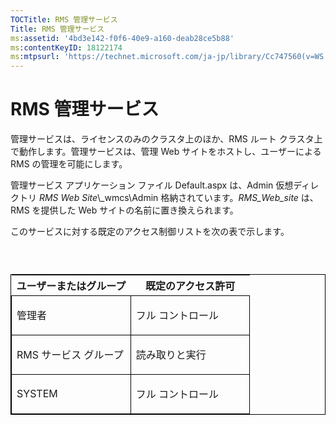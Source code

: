 ```yaml
---
TOCTitle: RMS 管理サービス
Title: RMS 管理サービス
ms:assetid: '4bd3e142-f0f6-40e9-a160-deab28ce5b88'
ms:contentKeyID: 18122174
ms:mtpsurl: 'https://technet.microsoft.com/ja-jp/library/Cc747560(v=WS.10)'
---
```


RMS 管理サービス
================

管理サービスは、ライセンスのみのクラスタ上のほか、RMS ルート クラスタ上で動作します。管理サービスは、管理 Web サイトをホストし、ユーザーによる RMS の管理を可能にします。

管理サービス アプリケーション ファイル Default.aspx は、Admin 仮想ディレクトリ *RMS Web Site*\\\_wmcs\\Admin 格納されています。*RMS\_Web\_site* は、RMS を提供した Web サイトの名前に置き換えられます。

このサービスに対する既定のアクセス制御リストを次の表で示します。

###  

<p> </p>
<table style="border:1px solid black;">
<colgroup>
<col width="50%" />
<col width="50%" />
</colgroup>
<thead>
<tr class="header">
<th>ユーザーまたはグループ</th>
<th>既定のアクセス許可</th>
</tr>
</thead>
<tbody>
<tr class="odd">
<td style="border:1px solid black;"><p>管理者</p></td>
<td style="border:1px solid black;"><p>フル コントロール</p></td>
</tr>
<tr class="even">
<td style="border:1px solid black;"><p>RMS サービス グループ</p></td>
<td style="border:1px solid black;"><p>読み取りと実行</p></td>
</tr>
<tr class="odd">
<td style="border:1px solid black;"><p>SYSTEM</p></td>
<td style="border:1px solid black;"><p>フル コントロール</p></td>
</tr>
</tbody>
</table>
